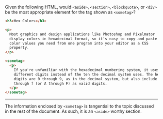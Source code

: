 Given the following HTML, would `<aside>`, `<section>`, `<blockquote>`, or `<div>` be the most appropriate element for the tag shown as `<sometag>`?

```html
<h3>Hex Colors</h3>

<p>
  Most graphics and design applications like Photoshop and Pixelmator
  display colors in hexadecimal format, so it's easy to copy and paste
  color values you need from one program into your editor as a CSS
  property.
</p>

<sometag>
  <p>
    If you're unfamiliar with the hexadecimal numbering system, it uses 16
    different digits instead of the ten the decimal system uses. The hex
    digits are 0 through 9, as in the decimal system, but also include a
    through f (or A through F) as valid digits.
  </p>
</sometag>
```

---

The information enclosed by `<sometag>` is tangential to the topic discussed in the rest of the document. As such, it is an `<aside>` worthy section.
